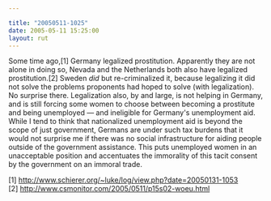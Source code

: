 ```yaml
---

title: "20050511-1025"
date: 2005-05-11 15:25:00
layout: rut
---
```


<p>Some time ago,[1] Germany legalized prostitution.  Apparently they
are not alone in doing so, Nevada and the Netherlands both also have
legalized prostitution.[2]  Sweden <em>did</em> but re-criminalized it,
because legalizing it did not solve the problems proponents had hoped
to solve (with legalization).  No surprise there.  Legalization also,
by and large, is not helping in Germany, and is still forcing some
women to choose between becoming a prostitute and being unemployed
&mdash; and ineligible for Germany's unemployment aid.  While I tend
to think that nationalized unemployment aid is beyond the scope of
just government, Germans are under such tax burdens that it would
not surprise me if there was no social infrastructure for aiding
people outside of the government assistance.  This puts unemployed
women in an unacceptable position and accentuates the immorality
of this tacit consent by the government on an immoral trade.</p>

[1] http://www.schierer.org/~luke/log/view.php?date=20050131-1053 <br  />
[2] http://www.csmonitor.com/2005/0511/p15s02-woeu.html

